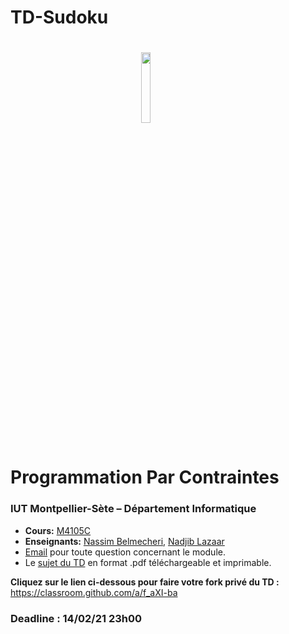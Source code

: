 # TD-Sudoku

# <img src="ressources/logo.jpeg" width="17%" style="margin:auto;display:block;"/> Programmation Par Contraintes 
### IUT Montpellier-Sète – Département Informatique
* **Cours:** [M4105C](http://cache.media.enseignementsup-recherche.gouv.fr/file/25/09/7/PPN_INFORMATIQUE_256097.pdf)
* **Enseignants:** [Nassim Belmecheri](mailto:nassim.belmecheri@umontpellier.fr), [Nadjib Lazaar](mailto:nadjib.lazaar@umontpellier.fr)
* [Email](mailto:nadjib.lazaar@umontpellier.fr) pour toute question concernant le module.
* Le [sujet du TD](TD-sudoku.pdf) en format .pdf téléchargeable et imprimable.

**Cliquez sur le lien ci-dessous pour faire votre fork privé du TD :**
https://classroom.github.com/a/f_aXI-ba

### Deadline : 14/02/21 23h00
